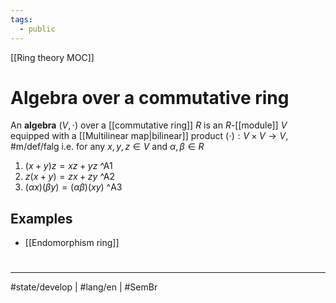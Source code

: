 ```yaml
---
tags:
  - public
---
```

[[Ring theory MOC]]
# Algebra over a commutative ring

An **algebra** $(V, \cdot)$ over a [[commutative ring]] $R$ is an $R$-[[module]] $V$ equipped with a [[Multilinear map|bilinear]] product $(\cdot): V \times V \to V$, #m/def/falg
i.e. for any $x,y,z \in V$ and $\alpha,\beta \in R$

1. $(x+y)z = xz + yz$ ^A1
2. $z(x+y) = zx + zy$ ^A2
3. $(\alpha x)(\beta y)=(\alpha  \beta)(xy)$ ^A3

## Examples

- [[Endomorphism ring]]

#
---
#state/develop  | #lang/en | #SemBr
